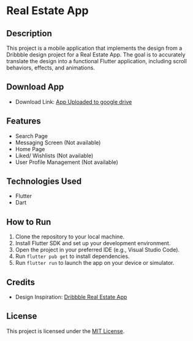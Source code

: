 # Real Estate App

## Description

This project is a mobile application that implements the design from a Dribbble design project for a Real Estate App. The goal is to accurately translate the design into a functional Flutter application, including scroll behaviors, effects, and animations.


## Download App

- Download Link: [App Uploaded to google drive](https://drive.google.com/file/d/1NmPJpBTV1uezkjzg8GprI0fVN47NjoFF/view?usp=sharing)

## Features

- Search Page
- Messaging Screen (Not available)
- Home Page 
- Liked/ Wishlists (Not available)
- User Profile Management (Not available)

## Technologies Used

- Flutter
- Dart

## How to Run

1. Clone the repository to your local machine.
2. Install Flutter SDK and set up your development environment.
3. Open the project in your preferred IDE (e.g., Visual Studio Code).
4. Run `flutter pub get` to install dependencies.
5. Run `flutter run` to launch the app on your device or simulator.

## Credits

- Design Inspiration: [Dribbble Real Estate App](https://dribbble.com/shots/23780608-Real-Estate-App)

## License

This project is licensed under the [MIT License](https://opensource.org/licenses/MIT).
